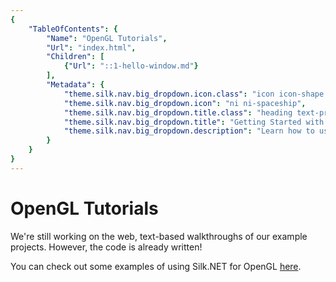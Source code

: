 ```yaml
---
{
    "TableOfContents": {
        "Name": "OpenGL Tutorials",
        "Url": "index.html",
        "Children": [
            {"Url": "::1-hello-window.md"}
        ],
        "Metadata": {
            "theme.silk.nav.big_dropdown.icon.class": "icon icon-shape bg-gradient-primary rounded-circle text-white",
            "theme.silk.nav.big_dropdown.icon": "ni ni-spaceship",
            "theme.silk.nav.big_dropdown.title.class": "heading text-primary mb-md-1",
            "theme.silk.nav.big_dropdown.title": "Getting Started with Silk.NET & OpenGL",
            "theme.silk.nav.big_dropdown.description": "Learn how to use Silk.NET for making basic cross-platform games and applications powered by OpenGL."
        }
    }
}
---
```


# OpenGL Tutorials

We're still working on the web, text-based walkthroughs of our example projects. However, the code is already written!

You can check out some examples of using Silk.NET for OpenGL [here](https://github.com/dotnet/Silk.NET/tree/main/examples).
